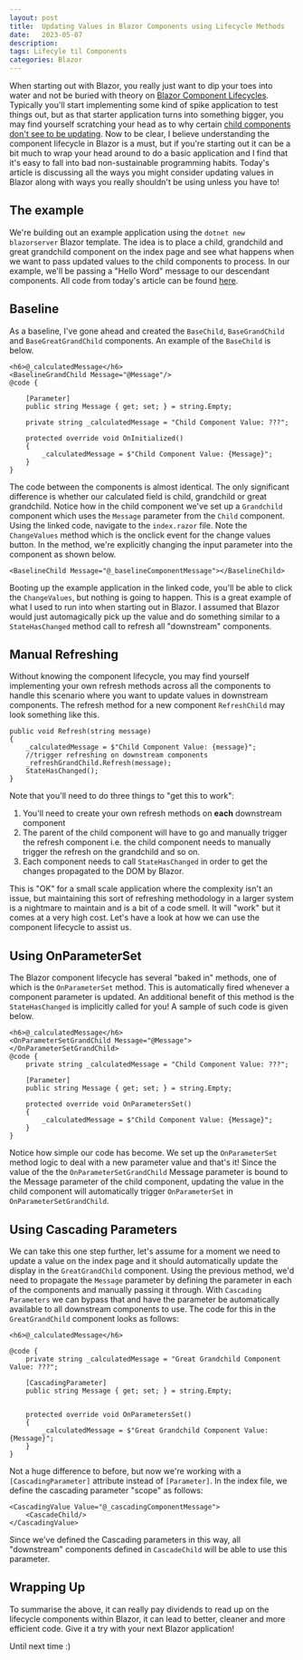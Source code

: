 ```yaml
---
layout: post
title:  Updating Values in Blazor Components using Lifecycle Methods
date:   2023-05-07
description: 
tags: Lifecyle til Components
categories: Blazor
---
```

When starting out with Blazor, you really just want to dip your toes into water and not be buried with theory on [Blazor Component Lifecycles](https://learn.microsoft.com/en-us/aspnet/core/blazor/components/lifecycle?view=aspnetcore-7.0). Typically you'll start implementing some kind of spike application to test things out, but as that starter application turns into something bigger, you may find yourself scratching your head as to why certain [child components don't see to be updating](https://stackoverflow.com/questions/60096040/when-should-i-call-statehaschanged-and-when-blazor-automatically-intercepts-that). Now to be clear, I believe understanding the component lifecycle in Blazor is a must, but if you're starting out it can be a bit much to wrap your head around to do a basic application and I find that it's easy to fall into bad non-sustainable programming habits. Today's article is discussing all the ways you might consider updating values in Blazor along with ways you really shouldn't be using unless you have to!

## The example
We're building out an example application using the `dotnet new blazorserver` Blazor template. The idea is to place a child, grandchild and great grandchild component on the index page and see what happens when we want to pass updated values to the child components to process. In our example, we'll be passing a "Hello Word" message to our descendant components. All code from today's article can be found [here](https://github.com/thatstatsguy/til/tree/main/ChildComponentRefreshing).

## Baseline

As a baseline, I've gone ahead and created the `BaseChild`, `BaseGrandChild` and `BaseGreatGrandChild` components. An example of the `BaseChild` is below.

```
<h6>@_calculatedMessage</h6>
<BaselineGrandChild Message="@Message"/>
@code {
    
    [Parameter]
    public string Message { get; set; } = string.Empty;
    
    private string _calculatedMessage = "Child Component Value: ???";

    protected override void OnInitialized()
    {
        _calculatedMessage = $"Child Component Value: {Message}";
    }
}
```

The code between the components is almost identical. The only significant difference is whether our calculated field is child, grandchild or great grandchild. Notice how in the child component we've set up a `Grandchild` component which uses the `Message` parameter from the `Child` component. Using the linked code, navigate to the `index.razor` file. Note the `ChangeValues` method which is the onclick event for the change values button. In the method, we're explicitly changing the input parameter into the component as shown below.

```
<BaselineChild Message="@_baselineComponentMessage"></BaselineChild>
```

Booting up the example application in the linked code, you'll be able to click the `ChangeValues`, but nothing is going to happen. This is a great example of what I used to run into when starting out in Blazor. I assumed that Blazor would just automagically pick up the value and do something similar to a `StateHasChanged` method call to refresh all "downstream" components. 

## Manual Refreshing
Without knowing the component lifecycle, you may find yourself implementing your own refresh methods across all the components to handle this scenario where you want to update values in downstream components. The refresh method for a new component `RefreshChild` may look something like this.

```
public void Refresh(string message)
{
    _calculatedMessage = $"Child Component Value: {message}";
    //trigger refreshing on downstream components
    _refreshGrandChild.Refresh(message);
    StateHasChanged();
}
```

Note that you'll need to do three things to "get this to work":
1. You'll need to create your own refresh methods on **each** downstream component
2. The parent of the child component will have to go and manually trigger the refresh component i.e. the child component needs to manually trigger the refresh on the grandchild and so on.
3. Each component needs to call `StateHasChanged` in order to get the changes propagated to the DOM by Blazor.

This is "OK" for a small scale application where the complexity isn't an issue, but maintaining this sort of refreshing methodology in a larger system is a nightmare to maintain and is a bit of a code smell. It will "work" but it comes at a very high cost. Let's have a look at how we can use the component lifecycle to assist us.

## Using OnParameterSet
The Blazor component lifecycle has several "baked in" methods, one of which is the `OnParameterSet` method. This is automatically fired whenever a component parameter is updated. An additional benefit of this method is the `StateHasChanged` is implicitly called for you! A sample of such code is given below.

```
<h6>@_calculatedMessage</h6>
<OnParameterSetGrandChild Message="@Message"></OnParameterSetGrandChild>
@code {
    private string _calculatedMessage = "Child Component Value: ???";
    
    [Parameter]
    public string Message { get; set; } = string.Empty;

    protected override void OnParametersSet()
    {
        _calculatedMessage = $"Child Component Value: {Message}";
    }
}
```
Notice how simple our code has become. We set up the `OnParameterSet` method logic to deal with a new parameter value and that's it! Since the value of the the `OnParameterSetGrandChild` Message parameter is bound to the Message parameter of the child component, updating the value in the child component will automatically trigger `OnParameterSet` in `OnParameterSetGrandChild`. 

## Using Cascading Parameters
We can take this one step further, let's assume for a moment we need to update a value on the index page and it should automatically update the display in the `GreatGrandChild` component. Using the previous method, we'd need to propagate the `Message` parameter by defining the parameter in each of the components and manually passing it through. With `Cascading Parameters` we can bypass that and have the parameter be automatically available to all downstream components to use. The code for this in the `GreatGrandChild` component looks as follows:

```
<h6>@_calculatedMessage</h6>

@code {
    private string _calculatedMessage = "Great Grandchild Component Value: ???";

    [CascadingParameter]
    public string Message { get; set; } = string.Empty;


    protected override void OnParametersSet()
    {
        _calculatedMessage = $"Great Grandchild Component Value: {Message}";
    }
}
```

Not a huge difference to before, but now we're working with a `[CascadingParameter]` attribute instead of `[Parameter]`. In the index file, we define the cascading parameter "scope" as follows:

```
<CascadingValue Value="@_cascadingComponentMessage">
    <CascadeChild/>
</CascadingValue>
```
Since we've defined the Cascading parameters in this way, all "downstream" components defined in `CascadeChild` will be able to use this parameter.

## Wrapping Up
To summarise the above, it can really pay dividends to read up on the lifecycle components within Blazor, it can lead to better, cleaner and more efficient code. Give it a try with your next Blazor application!

Until next time :)